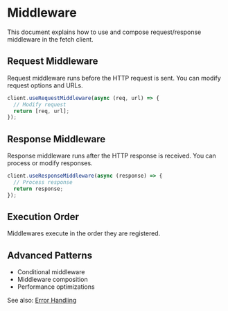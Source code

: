 # Middleware

This document explains how to use and compose request/response middleware in the fetch client.

## Request Middleware

Request middleware runs before the HTTP request is sent. You can modify request options and URLs.

```ts
client.useRequestMiddleware(async (req, url) => {
  // Modify request
  return [req, url];
});
```

## Response Middleware

Response middleware runs after the HTTP response is received. You can process or modify responses.

```ts
client.useResponseMiddleware(async (response) => {
  // Process response
  return response;
});
```

## Execution Order

Middlewares execute in the order they are registered.

## Advanced Patterns

- Conditional middleware
- Middleware composition
- Performance optimizations

See also: [Error Handling](./errors.md)
